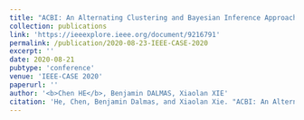 ```yaml
---
title: "ACBI: An Alternating Clustering and Bayesian Inference Approach for Optimizing Medical Intervention Budget under Chance Constraints"
collection: publications
link: 'https://ieeexplore.ieee.org/document/9216791'
permalink: /publication/2020-08-23-IEEE-CASE-2020
excerpt: ''
date: 2020-08-21
pubtype: 'conference'
venue: 'IEEE-CASE 2020'
paperurl: ''
author: '<b>Chen HE</b>, Benjamin DALMAS, Xiaolan XIE'
citation: 'He, Chen, Benjamin Dalmas, and Xiaolan Xie. "ACBI: An Alternating Clustering and Bayesian Inference approach for optimizing medical intervention budget under chance constraints." In 2020 IEEE 16th International Conference on Automation Science and Engineering (CASE), pp. 55-60. IEEE, 2020. EI-indexed, Core conference ranking B.'
---
```

